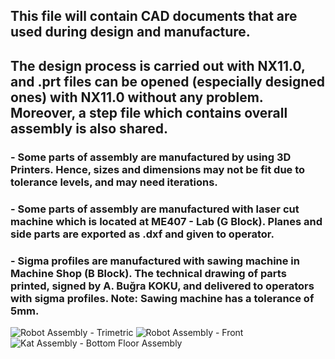## This file will contain CAD documents that are used during design and manufacture.
## The design process is carried out with NX11.0, and .prt files can be opened (especially designed ones) with NX11.0 without any problem. Moreover, a step file which contains overall assembly is also shared.
### - Some parts of assembly are manufactured by using 3D Printers. Hence, sizes and dimensions may not be fit due to tolerance levels, and may need iterations.
### - Some parts of assembly are manufactured with laser cut machine which is located at ME407 - Lab (G Block). Planes and side parts are exported as .dxf and given to operator.
### - Sigma profiles are manufactured with sawing machine in Machine Shop (B Block). The technical drawing of parts printed, signed by A. Buğra KOKU, and delivered to operators with sigma profiles. Note: Sawing machine has a tolerance of 5mm.
![Robot Assembly - Trimetric](https://github.com/Denizsk/MEKAGEN/assets/72839279/23831574-598b-4429-bcb4-715a465a22fd)
![Robot Assembly - Front](https://github.com/Denizsk/MEKAGEN/assets/72839279/e9e41280-ef29-41f5-8fd1-04f29e822a30)
![Kat Assembly - Bottom Floor Assembly](https://github.com/Denizsk/MEKAGEN/assets/72839279/c97ffa54-a230-42c1-bded-4fb7c210249d)
